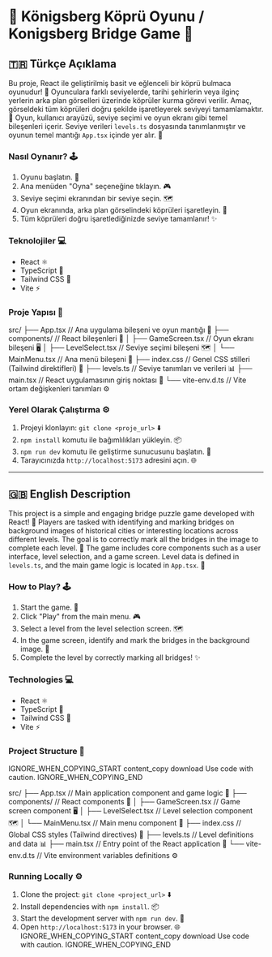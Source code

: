 # 🌉 Königsberg Köprü Oyunu  / Konigsberg Bridge Game 🌉

## 🇹🇷 Türkçe Açıklama

Bu proje, React ile geliştirilmiş basit ve eğlenceli bir köprü bulmaca oyunudur! 🧩 Oyunculara farklı seviyelerde, tarihi şehirlerin veya ilginç yerlerin arka plan görselleri üzerinde köprüler kurma görevi verilir. Amaç, görseldeki tüm köprüleri doğru şekilde işaretleyerek seviyeyi tamamlamaktır. 🎉 Oyun, kullanıcı arayüzü, seviye seçimi ve oyun ekranı gibi temel bileşenleri içerir. Seviye verileri `levels.ts` dosyasında tanımlanmıştır ve oyunun temel mantığı `App.tsx` içinde yer alır. 🧠

### Nasıl Oynanır? 🕹️

1. Oyunu başlatın. 🚀
2. Ana menüden "Oyna" seçeneğine tıklayın. 🎮
3. Seviye seçimi ekranından bir seviye seçin. 🗺️
4. Oyun ekranında, arka plan görselindeki köprüleri işaretleyin. 🌉
5. Tüm köprüleri doğru işaretlediğinizde seviye tamamlanır! ✨

### Teknolojiler 💻

* React ⚛️
* TypeScript 📜
* Tailwind CSS 🎨
* Vite ⚡

### Proje Yapısı 📂


src/
├── App.tsx // Ana uygulama bileşeni ve oyun mantığı 🧮
├── components/ // React bileşenleri 🧩
│ ├── GameScreen.tsx // Oyun ekranı bileşeni 🖥️
│ ├── LevelSelect.tsx // Seviye seçimi bileşeni 🗺️
│ └── MainMenu.tsx // Ana menü bileşeni 📜
├── index.css // Genel CSS stilleri (Tailwind direktifleri) 💅
├── levels.ts // Seviye tanımları ve verileri 📊
├── main.tsx // React uygulamasının giriş noktası 🚪
└── vite-env.d.ts // Vite ortam değişkenleri tanımları ⚙️

### Yerel Olarak Çalıştırma ⚙️

1. Projeyi klonlayın: `git clone <proje_url>` ⬇️
2. `npm install` komutu ile bağımlılıkları yükleyin. 📦
3. `npm run dev` komutu ile geliştirme sunucusunu başlatın. 🚀
4. Tarayıcınızda `http://localhost:5173` adresini açın. 🌐

---

## 🇬🇧 English Description

This project is a simple and engaging bridge puzzle game developed with React! 🧩 Players are tasked with identifying and marking bridges on background images of historical cities or interesting locations across different levels. The goal is to correctly mark all the bridges in the image to complete each level. 🎉 The game includes core components such as a user interface, level selection, and a game screen. Level data is defined in `levels.ts`, and the main game logic is located in `App.tsx`. 🧠

### How to Play? 🕹️

1. Start the game. 🚀
2. Click "Play" from the main menu. 🎮
3. Select a level from the level selection screen. 🗺️
4. In the game screen, identify and mark the bridges in the background image. 🌉
5. Complete the level by correctly marking all bridges! ✨

### Technologies 💻

* React ⚛️
* TypeScript 📜
* Tailwind CSS 🎨
* Vite ⚡

### Project Structure 📂
IGNORE_WHEN_COPYING_START
content_copy
download
Use code with caution.
IGNORE_WHEN_COPYING_END

src/
├── App.tsx // Main application component and game logic 🧮
├── components/ // React components 🧩
│ ├── GameScreen.tsx // Game screen component 🖥️
│ ├── LevelSelect.tsx // Level selection component 🗺️
│ └── MainMenu.tsx // Main menu component 📜
├── index.css // Global CSS styles (Tailwind directives) 💅
├── levels.ts // Level definitions and data 📊
├── main.tsx // Entry point of the React application 🚪
└── vite-env.d.ts // Vite environment variables definitions ⚙️

### Running Locally ⚙️

1. Clone the project: `git clone <project_url>` ⬇️
2. Install dependencies with `npm install`. 📦
3. Start the development server with `npm run dev`. 🚀
4. Open `http://localhost:5173` in your browser. 🌐
IGNORE_WHEN_COPYING_START
content_copy
download
Use code with caution.
IGNORE_WHEN_COPYING_END

